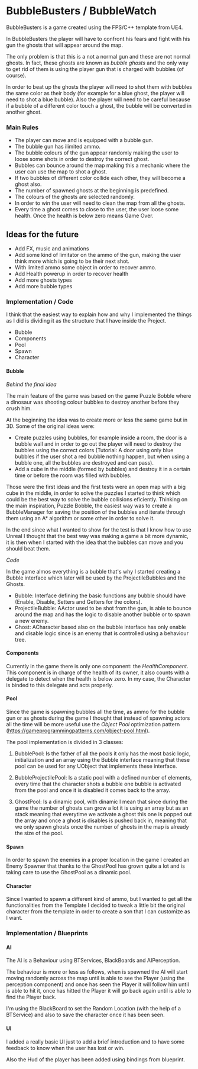 # BubbleBusters / BubbleWatch

BubbleBusters is a game created using the FPS/C++ template from UE4.

In BubbleBusters the player will have to confront his fears and fight with his gun the ghosts that will appear around the map.

The only problem is that this is a not a normal gun and these are not normal ghosts.
In fact, these ghosts are known as *bubble ghosts* and the only way to get rid of them is using the player gun that is charged with bubbles (of course).

In order to beat up the ghosts the player will need to shot them with bubbles the same color as their body (for example for a blue ghost, the player will need to shot a blue bubble).
Also the player will need to be careful because if a bubble of a different color touch a ghost, the bubble will be converted in another ghost.

### Main Rules ###

- The player can move and is equipped with a bubble gun.
- The bubble gun has ilimited ammo.
- The bubble colours of the gun appear randomly making the user to loose some shots in order to destroy the correct ghost.
- Bubbles can bounce around the map making this a mechanic where the user can use the map to shot a ghost.
- If two bubbles of different color collide each other, they will become a ghost also.
- The number of spawned ghosts at the beginning is predefined.
- The colours of the ghosts are selected randomly.
- In order to win the user will need to clean the map from all the ghosts.
- Every time a ghost comes to close to the user, the user loose some health. Once the health is below zero means Game Over.

Ideas for the future
---
- Add FX, music and animations
- Add some kind of limitator on the ammo of the gun, making the user think more which is going to be their next shot.
- With limited ammo some object in order to recover ammo.
- Add Health powerup in order to recover health
- Add more ghosts types 
- Add more bubble types

### Implementation / Code ###

I think that the easiest way to explain how and why I implemented the things as I did is dividing it as the structure that I have inside the Project.

- Bubble
- Components
- Pool
- Spawn
- Character

#### Bubble #####

*Behind the final idea*

The main feature of the game was based on the game Puzzle Bobble where a dinosaur was shooting colour bubbles to destroy another before they crush him.

At the beginning the idea was to create more or less the same game but in 3D. Some of the original ideas were:
- Create puzzles using bubbles, for example inside a room, the door is a bubble wall and in order to go out the player will need to destroy the bubbles using the correct colors (Tutorial: A door using only blue bubbles if the user shot a red bubble nothing happen, but when using a bubble one, all the bubbles are destroyed and can pass).
- Add a cube in the middle (formed by bubbles) and destroy it in a certain time or before the room was filled with bubbles.

Those were the first ideas and the first tests were an open map with a big cube in the middle, in order to solve the puzzles I started to think which could be the best way to solve the bubble collisions eficiently. Thinking on the main inspiration, Puzzle Bobble, the easiest way was to create a BubbleManager for saving the position of the bubbles and iterate through them using an A* algorithm or some other in order to solve it.

In the end since what I wanted to show for the test is that I know how to use Unreal I thought that the best way was making a game a bit more dynamic, it is then when I started with the idea that the bubbles can move and you should beat them.

*Code*

In the game almos everything is a bubble that's why I started creating a Bubble interface which later will be used by the ProjectileBubbles and the Ghosts.

- Bubble: Interface defining the basic functions any bubble should have (Enable, Disable, Setters and Getters for the colors).
- ProjectileBubble: AActor used to be shot from the gun, is able to bounce around the map and has the logic to disable another bubble or to spawn a new enemy.
- Ghost: ACharacter based also on the bubble interface has only enable and disable logic since is an enemy that is controlled using a behaviour tree.

#### Components ####

Currently in the game there is only one component: the *HealthComponent*.
This component is in charge of the health of its owner, it also counts with a delegate to detect when the health is below zero.
In my case, the Character is binded to this delegate and acts properly.

#### Pool ####

Since the game is spawning bubbles all the time, as ammo for the bubble gun or as ghosts during the game I thought that instead of spawning actors all the time will be more useful use the *Object Pool* optimization pattern (https://gameprogrammingpatterns.com/object-pool.html).

The pool implementation is divided in 3 classes:

1) BubblePool: Is the father of all the pools it only has the most basic logic, initialization and an array using the Bubble interface meaning that these pool can be used for any UObject that implements these interface.

2) BubbleProjectilePool: Is a static pool with a defined number of elements, every time that the character shots a bubble one bubble is activated from the pool and once it is disabled it comes back to the array.

3) GhostPool: Is a dinamic pool, with dinamic I mean that since during the game the number of ghosts can grow a lot it is using an array but as an stack meaning that everytime we activate a ghost this one is popped out the array and once a ghost is disables is pushed back in, meaning that we only spawn ghosts once the number of ghosts in the map is already the size of the pool.

#### Spawn ####

In order to spawn the enemies in a proper location in the game I created an Enemy Spawner that thanks to the GhostPool has grown quite a lot and is taking care to use the GhostPool as a dinamic pool.

#### Character ####

Since I wanted to spawn a different kind of ammo, but I wanted to get all the functionalities from the Template I decided to tweak a little bit the original character from the template in order to create a son that I can customize as I want.

### Implementation / Blueprints ###

#### AI ####

The AI is a Behaviour using BTServices, BlackBoards and AIPerception.

The behaviour is more or less as follows, when is spawned the AI will start moving randomly across the map until is able to see the Player (using the perception component) and once has seen the Player it will follow him until is able to hit it, once has hitted the Player it will go back again until is able to find the Player back.

I'm using the BlackBoard to set the Random Location (with the help of a BTService) and also to save the character once it has been seen.

#### UI ####

I added a really basic UI just to add a brief introduction and to have some feedback to know when the user has lost or win. 

Also the Hud of the player has been added using bindings from blueprint.
